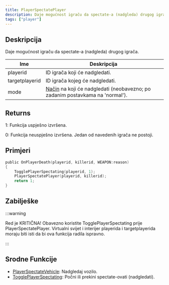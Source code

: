 ```yaml
---
title: PlayerSpectatePlayer
description: Daje mogućnost igraču da spectate-a (nadgleda) drugog igrača.
tags: ["player"]
---
```


## Deskripcija

Daje mogućnost igraču da spectate-a (nadgleda) drugog igrača.

| Ime            | Deskripcija                                                                                                |
| -------------- | ---------------------------------------------------------------------------------------------------------- |
| playerid       | ID igrača koji će nadgledati.                                                                              |
| targetplayerid | ID igrača kojeg će nadgledati.                                                                             |
| mode           | [Način](../resources/spectatemodes) na koji će nadgledati (neobavezno; po zadanim postavkama na 'normal'). |

## Returns

1: Funkcija uspješno izvršena.

0: Funkcija neuspješno izvršena. Jedan od navedenih igrača ne postoji.

## Primjeri

```c
public OnPlayerDeath(playerid, killerid, WEAPON:reason)
{
    TogglePlayerSpectating(playerid, 1);
    PlayerSpectatePlayer(playerid, killerid);
    return 1;
}
```

## Zabilješke

:::warning

Red je KRITIČNA! Obavezno koristite TogglePlayerSpectating prije PlayerSpectatePlayer. Virtualni svijet i interijer playerida i targetplayerida moraju biti isti da bi ova funkcija radila ispravno.

:::

## Srodne Funkcije

- [PlayerSpectateVehicle](PlayerSpectateVehicle): Nadgledaj vozilo.
- [TogglePlayerSpectating](TogglePlayerSpectating): Počni ili prekini spectate-ovati (nadgledati).
